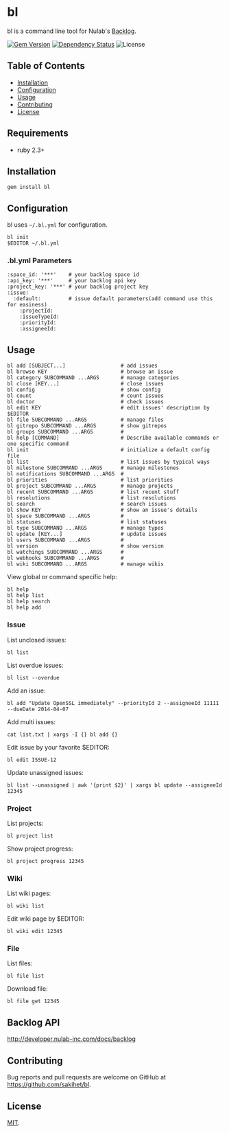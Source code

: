 # bl

bl is a command line tool for Nulab's [Backlog](http://www.backlog.jp/).

[![Gem Version](https://badge.fury.io/rb/bl.svg)](https://badge.fury.io/rb/bl)
[![Dependency Status](https://gemnasium.com/badges/github.com/sakihet/bl.svg)](https://gemnasium.com/github.com/sakihet/bl)
![License](https://img.shields.io/github/license/sakihet/bl.svg)

## Table of Contents
- [Installation](https://github.com/sakihet/bl#installation)
- [Configuration](https://github.com/sakihet/bl#configuration)
- [Usage](https://github.com/sakihet/bl#usage)
- [Contributing](https://github.com/sakihet/bl#contributing)
- [License](https://github.com/sakihet/bl#license)

## Requirements

- ruby 2.3+

## Installation

    gem install bl

## Configuration

bl uses `~/.bl.yml` for configuration.

    bl init
    $EDITOR ~/.bl.yml

### .bl.yml Parameters

    :space_id: '***'    # your backlog space id
    :api_key: '***'     # your backlog api key
    :project_key: '***' # your backlog project key
    :issue:
      :default:         # issue default parameters(add command use this for easiness)
        :projectId:
        :issueTypeId:
        :priorityId:
        :assigneeId:

## Usage

```
bl add [SUBJECT...]                  # add issues
bl browse KEY                        # browse an issue
bl category SUBCOMMAND ...ARGS       # manage categories
bl close [KEY...]                    # close issues
bl config                            # show config
bl count                             # count issues
bl doctor                            # check issues
bl edit KEY                          # edit issues' description by $EDITOR
bl file SUBCOMMAND ...ARGS           # manage files
bl gitrepo SUBCOMMAND ...ARGS        # show gitrepos
bl groups SUBCOMMAND ...ARGS         #
bl help [COMMAND]                    # Describe available commands or one specific command
bl init                              # initialize a default config file
bl list                              # list issues by typical ways
bl milestone SUBCOMMAND ...ARGS      # manage milestones
bl notifications SUBCOMMAND ...ARGS  #
bl priorities                        # list priorities
bl project SUBCOMMAND ...ARGS        # manage projects
bl recent SUBCOMMAND ...ARGS         # list recent stuff
bl resolutions                       # list resolutions
bl search                            # search issues
bl show KEY                          # show an issue's details
bl space SUBCOMMAND ...ARGS          #
bl statuses                          # list statuses
bl type SUBCOMMAND ...ARGS           # manage types
bl update [KEY...]                   # update issues
bl users SUBCOMMAND ...ARGS          #
bl version                           # show version
bl watchings SUBCOMMAND ...ARGS      #
bl webhooks SUBCOMMAND ...ARGS       #
bl wiki SUBCOMMAND ...ARGS           # manage wikis
```

View global or command specific help:

    bl help
    bl help list
    bl help search
    bl help add

### Issue

List unclosed issues:

    bl list

List overdue issues:

    bl list --overdue

Add an issue:

    bl add "Update OpenSSL immediately" --priorityId 2 --assigneeId 11111 --dueDate 2014-04-07

Add multi issues:

    cat list.txt | xargs -I {} bl add {}

Edit issue by your favorite $EDITOR:

    bl edit ISSUE-12

Update unassigned issues:

    bl list --unassigned | awk '{print $2}' | xargs bl update --assigneeId 12345

### Project

List projects:

    bl project list

Show project progress:

    bl project progress 12345

### Wiki

List wiki pages:

    bl wiki list

Edit wiki page by $EDITOR:

    bl wiki edit 12345

### File

List files:

    bl file list

Download file:

    bl file get 12345

## Backlog API

http://developer.nulab-inc.com/docs/backlog

## Contributing

Bug reports and pull requests are welcome on GitHub at https://github.com/sakihet/bl.

## License

[MIT](http://opensource.org/licenses/MIT).
